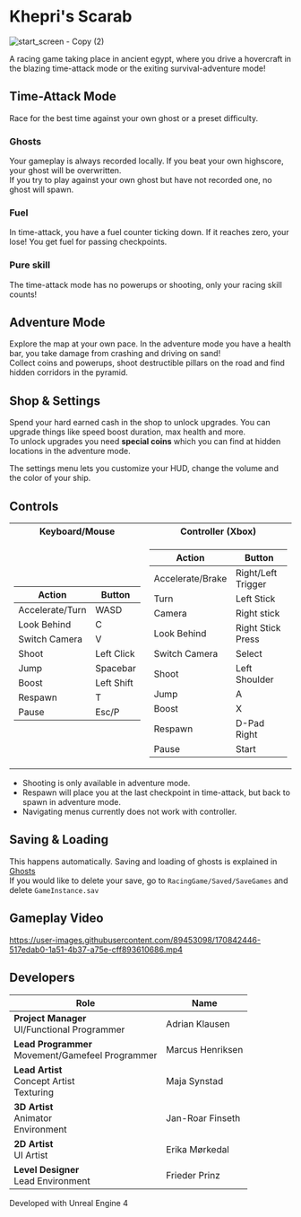 # Khepri's Scarab
![start_screen - Copy (2)](https://user-images.githubusercontent.com/89453098/170842155-94c7d3a3-109a-4542-8406-2415b265b7b2.png)

A racing game taking place in ancient egypt, where you drive a hovercraft in the blazing time-attack mode or the exiting survival-adventure mode!

## Time-Attack Mode
Race for the best time against your own ghost or a preset difficulty.

### Ghosts
Your gameplay is always recorded locally. If you beat your own highscore, your ghost will be overwritten.  
If you try to play against your own ghost but have not recorded one, no ghost will spawn.

### Fuel
In time-attack, you have a fuel counter ticking down. If it reaches zero, your lose! You get fuel for passing checkpoints.

### Pure skill
The time-attack mode has no powerups or shooting, only your racing skill counts!   

## Adventure Mode
Explore the map at your own pace. In the adventure mode you have a health bar, you take damage from crashing and driving on sand!  
Collect coins and powerups, shoot destructible pillars on the road and find hidden corridors in the pyramid.

## Shop & Settings
Spend your hard earned cash in the shop to unlock upgrades. You can upgrade things like speed boost duration, max health and more.  
To unlock upgrades you need **special coins** which you can find at hidden locations in the adventure mode.  
  
The settings menu lets you customize your HUD, change the volume and the color of your ship.

## Controls
<table>
<tr><th>Keyboard/Mouse</th><th>Controller (Xbox)</th></tr>
<tr><td>

|Action|Button|
|---|---|
|Accelerate/Turn|WASD|
|Look Behind|C|
|Switch Camera|V|
|Shoot|Left Click|
|Jump|Spacebar|
|Boost|Left Shift|
|Respawn|T|
|Pause|Esc/P|
  
</td><td>
  
|Action|Button|
|---|---|
|Accelerate/Brake|Right/Left Trigger|
|Turn|Left Stick|
|Camera|Right stick|
|Look Behind|Right Stick Press|
|Switch Camera|Select|
|Shoot|Left Shoulder|
|Jump|A|
|Boost|X|
|Respawn|D-Pad Right|
|Pause|Start|

</td></tr> </table>

* Shooting is only available in adventure mode.
* Respawn will place you at the last checkpoint in time-attack, but back to spawn in adventure mode.
* Navigating menus currently does not work with controller.

## Saving & Loading
This happens automatically. Saving and loading of ghosts is explained in [Ghosts](#ghosts)  
If you would like to delete your save, go to `RacingGame/Saved/SaveGames` and delete `GameInstance.sav`

## Gameplay Video
https://user-images.githubusercontent.com/89453098/170842446-517edab0-1a51-4b37-a75e-cff893610686.mp4

## Developers
|Role|Name|
|---|---|
|**Project Manager**<br>UI/Functional Programmer|Adrian Klausen|
|**Lead Programmer**<br>Movement/Gamefeel Programmer|Marcus Henriksen|
|**Lead Artist**<br>Concept Artist<br>Texturing|Maja Synstad|
|**3D Artist**<br>Animator<br>Environment|Jan-Roar Finseth|
|**2D Artist**<br>UI Artist|Erika Mørkedal|
|**Level Designer**<br>Lead Environment|Frieder Prinz|
  

Developed with Unreal Engine 4
